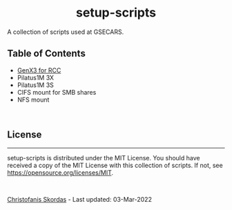 <h1 align="center">setup-scripts</h1>

A collection of scripts used at GSECARS.

## Table of Contents
- [GenX3 for RCC](https://github.com/GSECARS/setup-scripts/blob/main/genx3/genx.md)
- Pilatus1M 3X
- Pilatus1M 3S
- CIFS mount for SMB shares
- NFS mount

<br />

## License

---

setup-scripts is distributed under the MIT License. You should have received 
a copy of the MIT License with this collection of scripts.  If not, see 
<https://opensource.org/licenses/MIT>.

<br />

[Christofanis Skordas](mailto:skordasc@uchicago.edu) - Last updated: 03-Mar-2022 
